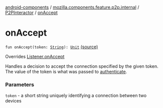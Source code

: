 [android-components](../../index.md) / [mozilla.components.feature.p2p.internal](../index.md) / [P2PInteractor](index.md) / [onAccept](./on-accept.md)

# onAccept

`fun onAccept(token: `[`String`](https://kotlinlang.org/api/latest/jvm/stdlib/kotlin/-string/index.html)`): `[`Unit`](https://kotlinlang.org/api/latest/jvm/stdlib/kotlin/-unit/index.html) [(source)](https://github.com/mozilla-mobile/android-components/blob/master/components/feature/p2p/src/main/java/mozilla/components/feature/p2p/internal/P2PInteractor.kt#L61)

Overrides [Listener.onAccept](../../mozilla.components.feature.p2p.view/-p2-p-view/-listener/on-accept.md)

Handles a decision to accept the connection specified by the given token. The value
of the token is what was passed to [authenticate](../../mozilla.components.feature.p2p.view/-p2-p-view/authenticate.md).

### Parameters

`token` - a short string uniquely identifying a connection between two devices